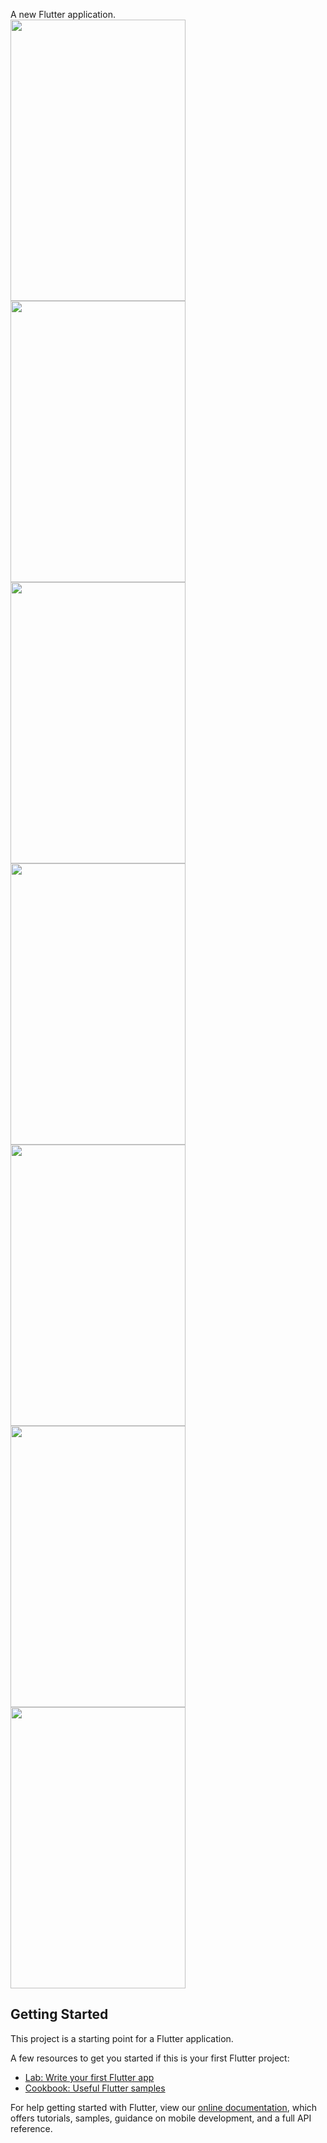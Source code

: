
A new Flutter application.<br>
<img src="https://github.com/lanhuzi9999/FlutterAppMarket/blob/master/images/Screenshot07.jpg" width="280" height="450" />
<img src="https://github.com/lanhuzi9999/FlutterAppMarket/blob/master/images/Screenshot01.jpg" width="280" height="450" />
<img src="https://github.com/lanhuzi9999/FlutterAppMarket/blob/master/images/Screenshot02.jpg" width="280" height="450" />
<img src="https://github.com/lanhuzi9999/FlutterAppMarket/blob/master/images/Screenshot03.jpg" width="280" height="450" /><br>
<img src="https://github.com/lanhuzi9999/FlutterAppMarket/blob/master/images/Screenshot04.jpg" width="280" height="450" />
<img src="https://github.com/lanhuzi9999/FlutterAppMarket/blob/master/images/Screenshot05.jpg" width="280" height="450" />
<img src="https://github.com/lanhuzi9999/FlutterAppMarket/blob/master/images/Screenshot06.jpg" width="280" height="450" />
## Getting Started

This project is a starting point for a Flutter application.

A few resources to get you started if this is your first Flutter project:

- [Lab: Write your first Flutter app](https://flutter.dev/docs/get-started/codelab)
- [Cookbook: Useful Flutter samples](https://flutter.dev/docs/cookbook)

For help getting started with Flutter, view our 
[online documentation](https://flutter.dev/docs), which offers tutorials, 
samples, guidance on mobile development, and a full API reference.
